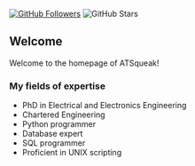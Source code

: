 [![GitHub Followers](https://img.shields.io/github/followers/ATSqueak?label=Follow&style=social)](https://github.com/SmashedFrenzy16)
![GitHub Stars](https://img.shields.io/github/stars/ATSqueak?affiliations=OWNER%2CCOLLABORATOR%2CORGANIZATION_MEMBER&style=social&label=Star)

## Welcome
Welcome to the homepage of ATSqueak!

### My fields of expertise

- PhD in Electrical and Electronics Engineering
- Chartered Engineering
- Python programmer
- Database expert
- SQL programmer
- Proficient in UNIX scripting

<!--You can use the [editor on GitHub](https://github.com/SmashedFrenzy16/smashedfrenzy16.github.io/edit/main/README.md) to maintain and preview the content for your website in Markdown files.
Whenever you commit to this repository, GitHub Pages will run [Jekyll](https://jekyllrb.com/) to rebuild the pages in your site, from the content in your Markdown files.
### Markdown
Markdown is a lightweight and easy-to-use syntax for styling your writing. It includes conventions for
```markdown
Syntax highlighted code block
# Header 1
## Header 2
### Header 3
- Bulleted
- List
1. Numbered
2. List
**Bold** and _Italic_ and `Code` text
[Link](url) and ![Image](src)
```
For more details see [GitHub Flavored Markdown](https://guides.github.com/features/mastering-markdown/).
### Jekyll Themes
Your Pages site will use the layout and styles from the Jekyll theme you have selected in your [repository settings](https://github.com/ATSqueak/atsqueak.github.io/settings/pages). The name of this theme is saved in the Jekyll `_config.yml` configuration file.
### Support or Contact
Having trouble with Pages? Check out our [documentation](https://docs.github.com/categories/github-pages-basics/) or [contact support](https://support.github.com/contact) and we’ll help you sort it out.
-->
